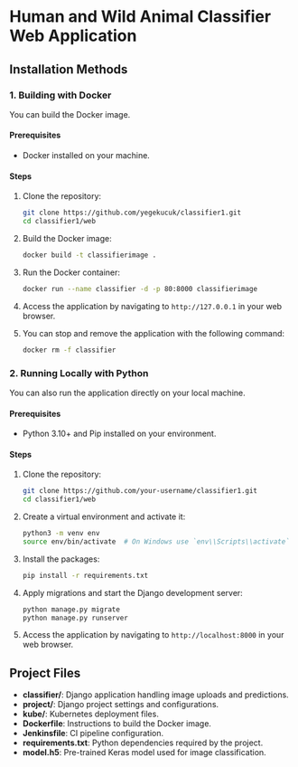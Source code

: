 # Human and Wild Animal Classifier Web Application
## Installation Methods

### 1. Building with Docker

You can build the Docker image.

#### Prerequisites

- Docker installed on your machine.

#### Steps

1. Clone the repository:
    ```bash
    git clone https://github.com/yegekucuk/classifier1.git
    cd classifier1/web
    ```
2. Build the Docker image:
    ```bash
    docker build -t classifierimage .
    ```

3. Run the Docker container:
    ```bash
    docker run --name classifier -d -p 80:8000 classifierimage
    ```
4. Access the application by navigating to `http://127.0.0.1` in your web browser.

5. You can stop and remove the application with the following command:
    ```bash
    docker rm -f classifier
    ```

### 2. Running Locally with Python

You can also run the application directly on your local machine.

#### Prerequisites

- Python 3.10+ and Pip installed on your environment.

#### Steps

1. Clone the repository:
    ```bash
    git clone https://github.com/your-username/classifier1.git
    cd classifier1/web
    ```
2. Create a virtual environment and activate it:
    ```bash
    python3 -m venv env
    source env/bin/activate  # On Windows use `env\\Scripts\\activate`
    ```
3. Install the packages:
    ```bash
    pip install -r requirements.txt
    ```
4. Apply migrations and start the Django development server:
    ```bash
    python manage.py migrate
    python manage.py runserver
    ```
5. Access the application by navigating to `http://localhost:8000` in your web browser.

## Project Files

- **classifier/**: Django application handling image uploads and predictions.
- **project/**: Django project settings and configurations.
- **kube/**: Kubernetes deployment files.
- **Dockerfile**: Instructions to build the Docker image.
- **Jenkinsfile**: CI pipeline configuration.
- **requirements.txt**: Python dependencies required by the project.
- **model.h5**: Pre-trained Keras model used for image classification.
